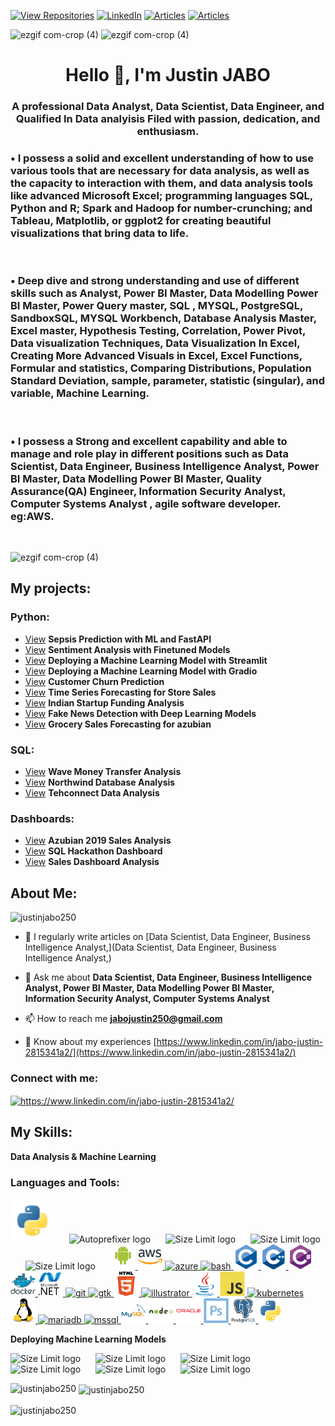 [![View Repositories](https://img.shields.io/badge/View-My_Repositories-blue?logo=GitHub)](https://github.com/ikoghoemmanuell?tab=repositories)
[![LinkedIn](https://img.shields.io/badge/LinkedIn-%230077B5?logo=linkedin&logoColor=orange)](https://www.linkedin.com/in/jabo-justin-2815341a2/) 
[![Articles](https://img.shields.io/badge/MEDIUM-Articles-purple?logo=Medium)](https://medium.com/@jabojustin250)
[![Articles](https://img.shields.io/badge/My-Portfolio-darkblue?logo=Website)](https://github.com/justinjabo250?tab=repositories)

![ezgif com-crop (4)](https://user-images.githubusercontent.com/115732734/270480308-18141400-ac52-4944-8c10-9fdd40c2eba4.gif)
![ezgif com-crop (4)](https://user-images.githubusercontent.com/115732734/270480345-cbdcdb44-a871-441d-a9c1-dd9073b59610.gif)


<h1 align="center">Hello 👋, I'm Justin JABO</h1>
<h3 align="center">A professional Data Analyst, Data Scientist, Data Engineer, and Qualified In Data analyisis Filed with passion, dedication, and enthusiasm.
</h3>
<h3 align="">• I possess a solid and  excellent understanding of how to use various tools that are necessary for data analysis, as well as the capacity to interaction with them, and data analysis tools like advanced Microsoft Excel; programming languages SQL, Python and R; Spark and Hadoop for number-crunching; and Tableau, Matplotlib, or ggplot2 for creating beautiful visualizations that bring data to life. </h3></br>
<h3 align="">• Deep dive and strong understanding and use of different skills such as Analyst, Power BI Master, Data Modelling Power BI Master, Power Query master, SQL , MYSQL, PostgreSQL, SandboxSQL, MYSQL Workbench, Database Analysis Master, Excel master, Hypothesis Testing, Correlation, Power Pivot, Data visualization Techniques, Data Visualization In Excel, Creating More Advanced Visuals in Excel, Excel Functions, Formular and statistics, Comparing Distributions, Population Standard Deviation, sample, parameter, statistic (singular), and variable, Machine Learning.
</h3></br> 
<h3 align="">• I possess a Strong and  excellent capability and able to manage and role play in different positions such as Data Scientist, Data Engineer, Business Intelligence Analyst, Power BI Master, Data Modelling Power BI Master, Quality Assurance(QA) Engineer, Information Security Analyst, Computer Systems Analyst , agile software developer. eg:AWS.</h3></br>

![ezgif com-crop (4)](https://user-images.githubusercontent.com/115732734/270480253-f2fe9471-aa2b-439c-bb0b-19eb436bf2a5.gif)

## My projects:

### Python:
- [View](https://github.com/ikoghoemmanuell/Prediction-with-ML-and-FastAPI) **Sepsis Prediction with ML and FastAPI**
- [View](https://github.com/ikoghoemmanuell/Sentiment-Analysis-with-Finetuned-Models/blob/main/Article.md) **Sentiment Analysis with Finetuned Models**
- [View](https://github.com/ikoghoemmanuell/Deploying-a-ML-Model-with-Streamlit) **Deploying a Machine Learning Model with Streamlit**
- [View](https://github.com/ikoghoemmanuell/gradio-classification-app) **Deploying a Machine Learning Model with Gradio**
- [View](https://github.com/ikoghoemmanuell/Classification----Predicting-Customer-Churn) **Customer Churn Prediction**
- [View](https://github.com/ikoghoemmanuell/Regression-Project-Store-Sales----Time-Series-Forecasting-/blob/main/teamNice-LP2.ipynb) **Time Series Forecasting for Store Sales**
- [View](https://github.com/ikoghoemmanuell/Indian-Startup-Funding-Analysis-Group-Nice) **Indian Startup Funding Analysis**
- [View](https://github.com/ikoghoemmanuell/FakeNews-Detection-with-deep-learning-models-Bizstech-Msc.-Cybersecurity) **Fake News Detection with Deep Learning Models**
- [View](https://github.com/ikoghoemmanuell/Grocery-Store-Forecasting-Challenge-For-Azubian/blob/main/Article.md) **Grocery Sales Forecasting for azubian**

### SQL:
- [View](https://github.com/ikoghoemmanuell/SQL-Projects/blob/main/SQL%20-%20Wave%20Money%20Transfer%20Analysis.md) **Wave Money Transfer Analysis**
- [View](https://github.com/ikoghoemmanuell/SQL-Projects/blob/main/SQL%20-Northwind%20Database.md) **Northwind Database Analysis**
- [View](https://github.com/ikoghoemmanuell/SQL-Projects/blob/main/Techconnect%20Data_Analysis_with_SQL.md) **Tehconnect Data Analysis**

### Dashboards:
- [View](https://rb.gy/dy0dn) **Azubian 2019 Sales Analysis**
- [View](https://rb.gy/mzfu0) **SQL Hackathon Dashboard**
- [View](https://rb.gy/m9zcv) **Sales Dashboard Analysis**

## About Me:

<p align="left"> <img src="https://komarev.com/ghpvc/?username=justinjabo250&label=Profile%20views&color=0e75b6&style=flat" alt="justinjabo250" /> </p>

- 📝 I regularly write articles on [Data Scientist, Data Engineer, Business Intelligence Analyst,](Data Scientist, Data Engineer, Business Intelligence Analyst,)

- 💬 Ask me about **Data Scientist, Data Engineer, Business Intelligence Analyst, Power BI Master, Data Modelling Power BI Master, Information Security Analyst, Computer Systems Analyst**

- 📫 How to reach me **jabojustin250@gmail.com**

- 📄 Know about my experiences [https://www.linkedin.com/in/jabo-justin-2815341a2/](https://www.linkedin.com/in/jabo-justin-2815341a2/)

<h3 align="left">Connect with me:</h3>
<p align="left">
<a href="https://linkedin.com/in/https://www.linkedin.com/in/jabo-justin-2815341a2/" target="blank"><img align="center" src="https://raw.githubusercontent.com/rahuldkjain/github-profile-readme-generator/master/src/images/icons/Social/linked-in-alt.svg" alt="https://www.linkedin.com/in/jabo-justin-2815341a2/" height="30" width="40" /></a>
</p>

## My Skills:
**Data Analysis & Machine Learning**

<h3 align="left">Languages and Tools:</h3>
<p align="left"> <a><img src="https://raw.githubusercontent.com/github/explore/80688e429a7d4ef2fca1e82350fe8e3517d3494d/topics/python/python.png" width="70" height="70" alt="PostCSS logo" /></a>&nbsp;&nbsp;&nbsp;&nbsp;&nbsp;
<a><img src="https://img.favpng.com/23/14/0/machine-learning-deep-learning-artificial-intelligence-supervised-learning-support-vector-machine-png-favpng-pk6kR3fbraDTCN1B9ijfqCV9K.jpg" width="70" height="70" alt="Autoprefixer logo" /></a>&nbsp;&nbsp;&nbsp;&nbsp;&nbsp;
<a><img src="https://analyticslearn.com/wp-content/uploads/2020/11/What-is-Exploratory-Data-Analysis.jpg" width="" height="70" alt="Size Limit logo" /></a>&nbsp;&nbsp;&nbsp;&nbsp;&nbsp;
<a><img src="https://upload.wikimedia.org/wikipedia/commons/thumb/3/34/Microsoft_Office_Excel_%282019%E2%80%93present%29.svg/1200px-Microsoft_Office_Excel_%282019%E2%80%93present%29.svg.png" width="70" height="70" alt="Size Limit logo" /></a>&nbsp;&nbsp;&nbsp;&nbsp;&nbsp;
<a><img src="https://www.alura.com.br/artigos/assets/power-bi/power-bi-logo.png" width="70" height="70" alt="Size Limit logo" /></a>&nbsp;&nbsp;&nbsp;&nbsp;&nbsp; <a href="https://developer.android.com" target="_blank" rel="noreferrer"> <img src="https://raw.githubusercontent.com/devicons/devicon/master/icons/android/android-original-wordmark.svg" alt="android" width="40" height="40"/> </a> <a href="https://aws.amazon.com" target="_blank" rel="noreferrer"> <img src="https://raw.githubusercontent.com/devicons/devicon/master/icons/amazonwebservices/amazonwebservices-original-wordmark.svg" alt="aws" width="40" height="40"/> </a> <a href="https://azure.microsoft.com/en-in/" target="_blank" rel="noreferrer"> <img src="https://www.vectorlogo.zone/logos/microsoft_azure/microsoft_azure-icon.svg" alt="azure" width="40" height="40"/> </a> <a href="https://www.gnu.org/software/bash/" target="_blank" rel="noreferrer"> <img src="https://www.vectorlogo.zone/logos/gnu_bash/gnu_bash-icon.svg" alt="bash" width="40" height="40"/> </a> <a href="https://www.cprogramming.com/" target="_blank" rel="noreferrer"> <img src="https://raw.githubusercontent.com/devicons/devicon/master/icons/c/c-original.svg" alt="c" width="40" height="40"/> </a> <a href="https://www.w3schools.com/cpp/" target="_blank" rel="noreferrer"> <img src="https://raw.githubusercontent.com/devicons/devicon/master/icons/cplusplus/cplusplus-original.svg" alt="cplusplus" width="40" height="40"/> </a> <a href="https://www.w3schools.com/cs/" target="_blank" rel="noreferrer"> <img src="https://raw.githubusercontent.com/devicons/devicon/master/icons/csharp/csharp-original.svg" alt="csharp" width="40" height="40"/> </a> <a href="https://www.docker.com/" target="_blank" rel="noreferrer"> <img src="https://raw.githubusercontent.com/devicons/devicon/master/icons/docker/docker-original-wordmark.svg" alt="docker" width="40" height="40"/> </a> <a href="https://dotnet.microsoft.com/" target="_blank" rel="noreferrer"> <img src="https://raw.githubusercontent.com/devicons/devicon/master/icons/dot-net/dot-net-original-wordmark.svg" alt="dotnet" width="40" height="40"/> </a> <a href="https://git-scm.com/" target="_blank" rel="noreferrer"> <img src="https://www.vectorlogo.zone/logos/git-scm/git-scm-icon.svg" alt="git" width="40" height="40"/> </a> <a href="https://www.gtk.org/" target="_blank" rel="noreferrer"> <img src="https://upload.wikimedia.org/wikipedia/commons/7/71/GTK_logo.svg" alt="gtk" width="40" height="40"/> </a> <a href="https://www.w3.org/html/" target="_blank" rel="noreferrer"> <img src="https://raw.githubusercontent.com/devicons/devicon/master/icons/html5/html5-original-wordmark.svg" alt="html5" width="40" height="40"/> </a> <a href="https://www.adobe.com/in/products/illustrator.html" target="_blank" rel="noreferrer"> <img src="https://www.vectorlogo.zone/logos/adobe_illustrator/adobe_illustrator-icon.svg" alt="illustrator" width="40" height="40"/> </a> <a href="https://www.java.com" target="_blank" rel="noreferrer"> <img src="https://raw.githubusercontent.com/devicons/devicon/master/icons/java/java-original.svg" alt="java" width="40" height="40"/> </a> <a href="https://developer.mozilla.org/en-US/docs/Web/JavaScript" target="_blank" rel="noreferrer"> <img src="https://raw.githubusercontent.com/devicons/devicon/master/icons/javascript/javascript-original.svg" alt="javascript" width="40" height="40"/> </a> <a href="https://kubernetes.io" target="_blank" rel="noreferrer"> <img src="https://www.vectorlogo.zone/logos/kubernetes/kubernetes-icon.svg" alt="kubernetes" width="40" height="40"/> </a> <a href="https://www.linux.org/" target="_blank" rel="noreferrer"> <img src="https://raw.githubusercontent.com/devicons/devicon/master/icons/linux/linux-original.svg" alt="linux" width="40" height="40"/> </a> <a href="https://mariadb.org/" target="_blank" rel="noreferrer"> <img src="https://www.vectorlogo.zone/logos/mariadb/mariadb-icon.svg" alt="mariadb" width="40" height="40"/> </a> <a href="https://www.microsoft.com/en-us/sql-server" target="_blank" rel="noreferrer"> <img src="https://www.svgrepo.com/show/303229/microsoft-sql-server-logo.svg" alt="mssql" width="40" height="40"/> </a> <a href="https://www.mysql.com/" target="_blank" rel="noreferrer"> <img src="https://raw.githubusercontent.com/devicons/devicon/master/icons/mysql/mysql-original-wordmark.svg" alt="mysql" width="40" height="40"/> </a> <a href="https://nodejs.org" target="_blank" rel="noreferrer"> <img src="https://raw.githubusercontent.com/devicons/devicon/master/icons/nodejs/nodejs-original-wordmark.svg" alt="nodejs" width="40" height="40"/> </a> <a href="https://www.oracle.com/" target="_blank" rel="noreferrer"> <img src="https://raw.githubusercontent.com/devicons/devicon/master/icons/oracle/oracle-original.svg" alt="oracle" width="40" height="40"/> </a> <a href="https://www.photoshop.com/en" target="_blank" rel="noreferrer"> <img src="https://raw.githubusercontent.com/devicons/devicon/master/icons/photoshop/photoshop-line.svg" alt="photoshop" width="40" height="40"/> </a> <a href="https://www.postgresql.org" target="_blank" rel="noreferrer"> <img src="https://raw.githubusercontent.com/devicons/devicon/master/icons/postgresql/postgresql-original-wordmark.svg" alt="postgresql" width="40" height="40"/> </a> <a href="https://www.python.org" target="_blank" rel="noreferrer"> <img src="https://raw.githubusercontent.com/devicons/devicon/master/icons/python/python-original.svg" alt="python" width="40" height="40"/> </a> </p>

**Deploying Machine Learning Models**

<a><img src="https://www.vectorlogo.zone/logos/mysql/mysql-ar21.png" width="70" height="70" alt="Size Limit logo" /></a>&nbsp;&nbsp;&nbsp;&nbsp;&nbsp;
<a><img src="https://miro.medium.com/v2/resize:fit:640/0*zvhlCD9RXDA4qbX5" width="70" height="70" alt="Size Limit logo" /></a>&nbsp;&nbsp;&nbsp;&nbsp;&nbsp;
<a><img src="https://pbs.twimg.com/profile_images/1526964416834510848/Njy4Kh2q_400x400.jpg" width="70" height="70" alt="Size Limit logo" /></a>&nbsp;&nbsp;&nbsp;&nbsp;&nbsp;
<a><img src="https://cdn.analyticsvidhya.com/wp-content/uploads/2020/10/image4.jpg" width="70" height="70" alt="Size Limit logo" /></a>&nbsp;&nbsp;&nbsp;&nbsp;&nbsp;
<a><img src="https://www.docker.com/wp-content/uploads/2022/03/vertical-logo-monochromatic.png" width="70" height="70" alt="Size Limit logo" /></a>&nbsp;&nbsp;&nbsp;&nbsp;&nbsp;
<a><img src="https://i.pinimg.com/originals/52/2e/6b/522e6bc1a11d1726a35f81cbd979395f.jpg" width="70" height="70" alt="Size Limit logo" /></a>&nbsp;&nbsp;&nbsp;&nbsp;&nbsp;

<p><img align="left" src="https://github-readme-stats.vercel.app/api/top-langs?username=justinjabo250&show_icons=true&locale=en&layout=compact" alt="justinjabo250" /></p>

<p>&nbsp;<img align="center" src="https://github-readme-stats.vercel.app/api?username=justinjabo250&show_icons=true&locale=en" alt="justinjabo250" /></p>

<p><img align="center" src="https://github-readme-streak-stats.herokuapp.com/?user=justinjabo250&" alt="justinjabo250" /></p>


